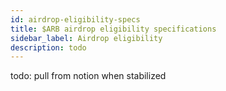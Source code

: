 ```yaml
---
id: airdrop-eligibility-specs
title: $ARB airdrop eligibility specifications
sidebar_label: Airdrop eligibility
description: todo
---
```


todo: pull from notion when stabilized